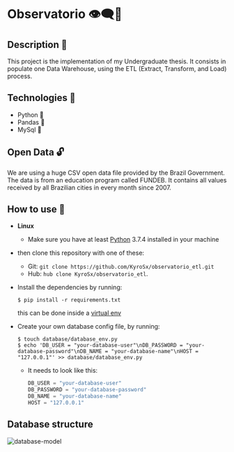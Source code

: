 # Observatorio 👁‍🗨🎲 

## Description 📜

This project is the implementation of my Undergraduate thesis.
It consists in populate one Data Warehouse, using the ETL (Extract, Transform, and Load) process.

## Technologies 🧰
  - Python 🐍
  - Pandas 🐼
  - MySql 🎲

## Open Data 🔓

We are using a huge CSV open data file provided by the Brazil Government. The data is from an education program called FUNDEB. It contains all values received by all Brazilian cities in every month since 2007.

## How to use 🧭

- **Linux**

  - Make sure you have at least [Python](https://www.python.org/) 3.7.4 installed in your machine

 - then clone this repository with one of these:
    - Git: `git clone https://github.com/KyroSx/observatorio_etl.git`
    - Hub: `hub clone KyroSx/observatorio_etl`. 

  - Install the dependencies by running:
       ```shell
       $ pip install -r requirements.txt
       ```
       this can be done inside a [virtual env](https://virtualenv.pypa.io/en/stable/)

  - Create your own database config file, by running:
     ```shell
     $ touch database/database_env.py
     $ echo 'DB_USER = "your-database-user"\nDB_PASSWORD = "your-database-password"\nDB_NAME = "your-database-name"\nHOST = "127.0.0.1"' >> database/database_env.py
     ```
  
    - It needs to look like this: 
        ```python
        DB_USER = "your-database-user"
        DB_PASSWORD = "your-database-password"
        DB_NAME = "your-database-name"
        HOST = "127.0.0.1"
        ```

## Database structure
![database-model](https://user-images.githubusercontent.com/33635656/81863161-238bd180-9541-11ea-914e-d3c9384ccd9b.png)

